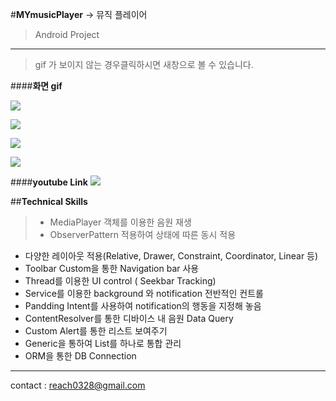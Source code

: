#**MYmusicPlayer**
-> 뮤직 플레이어
> Android Project

-------------------------------------------------------

> gif 가 보이지 않는 경우클릭하시면 새창으로 볼 수 있습니다.

####**화면 gif**

![](https://media.giphy.com/media/xUPGcvRevppaKvmhGg/giphy.gif)

![](https://media.giphy.com/media/xUPGchqf5SnPhoyInK/giphy.gif)

![](https://media.giphy.com/media/xUPGchqf5SnPhoyInK/giphy.gif)

![](https://media.giphy.com/media/l1KVayttJ70G7tDna/giphy.gif)

####**youtube Link**
[![](http://img.youtube.com/vi/RTZIodXZsVw/0.jpg)](https://www.youtube.com/watch?v=RTZIodXZsVw&feature=youtu.be)

##**Technical Skills**
> - MediaPlayer 객체를 이용한 음원 재생
> - ObserverPattern 적용하여 상태에 따른 동시 적용
- 다양한 레이아웃 적용(Relative, Drawer, Constraint, Coordinator, Linear 등)
- Toolbar Custom을 통한 Navigation bar 사용
- Thread를 이용한 UI control ( Seekbar Tracking)
- Service를 이용한 background 와 notification 전반적인 컨트롤
- Pandding Intent를 사용하여 notification의 행동을 지정해 놓음
- ContentResolver를 통한 디바이스 내 음원 Data Query
- Custom Alert를 통한 리스트 보여주기
- Generic을 통하여 List를 하나로 통합 관리
- ORM을 통한 DB Connection






-----------------------------------
contact : reach0328@gmail.com
